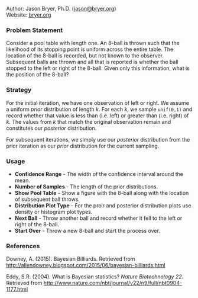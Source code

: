 Author: Jason Bryer, Ph.D. (jason@bryer.org)  
Website: [bryer.org](http://jason.bryer.org)

### Problem Statement

Consider a pool table with length one. An 8-ball is thrown such that the likelihood of its stopping point is uniform across the entire table. The location of the 8-ball is recorded, but not known to the observer. Subsequent balls are thrown and all that is reported is whether the ball stopped to the left or right of the 8-ball. Given only this information, what is the position of the 8-ball?

### Strategy

For the initial iteration, we have one observation of left or right. We assume a uniform *prior* distribution of length *k*. For each *k*, we sample `unif(0,1)` and record whether that value is less than (i.e. left) or greater than (i.e. right) of *k*. The values from *k* that match the original observation remain and constitutes our *posterior* distribution.

For subsequent iterations, we simply use our *posterior* distribution from the prior iteration as our *prior* distribution for the current sampling.

### Usage

* **Confidence Range** - The width of the confidence interval around the mean.
* **Number of Samples** - The length of the prior distributions.
* **Show Pool Table** - Show a figure with the 8-ball along with the location of subsequent ball throws.
* **Distribution Plot Type** - For the proir and posterior distribution plots use density or histogram plot types.
* **Next Ball** - Throw another ball and record whether it fell to the left or right of the 8-ball.
* **Start Over** - Throw a new 8-ball and start the process over.

### References

Downey, A. (2015). Bayesian Billiards. Retrieved from http://allendowney.blogspot.com/2015/06/bayesian-billiards.html

Eddy, S.R. (2004). What is Bayesian statistics? *Nature Biotechnology 22*. Retrieved from http://www.nature.com/nbt/journal/v22/n9/full/nbt0904-1177.html
